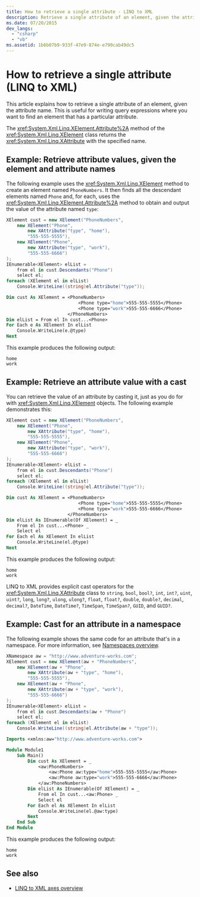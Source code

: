 ```yaml
---
title: How to retrieve a single attribute - LINQ to XML
description: Retrieve a single attribute of an element, given the attribute name.
ms.date: 07/20/2015
dev_langs:
  - "csharp"
  - "vb"
ms.assetid: 1b6b07b9-933f-47e9-874e-e790cab49dc5
---
```


# How to retrieve a single attribute (LINQ to XML)

This article explains how to retrieve a single attribute of an element, given the attribute name. This is useful for writing query expressions where you want to find an element that has a particular attribute.

The <xref:System.Xml.Linq.XElement.Attribute%2A> method of the <xref:System.Xml.Linq.XElement> class returns the <xref:System.Xml.Linq.XAttribute> with the specified name.

## Example: Retrieve attribute values, given the element and attribute names

The following example uses the <xref:System.Xml.Linq.XElement> method to create an element named `PhoneNumbers`. It then finds all the descendant elements named `Phone` and, for each, uses the <xref:System.Xml.Linq.XElement.Attribute%2A> method to obtain and output the value of the attribute named `type`:

```csharp
XElement cust = new XElement("PhoneNumbers",
    new XElement("Phone",
        new XAttribute("type", "home"),
        "555-555-5555"),
    new XElement("Phone",
        new XAttribute("type", "work"),
        "555-555-6666")
);
IEnumerable<XElement> elList =
    from el in cust.Descendants("Phone")
    select el;
foreach (XElement el in elList)
    Console.WriteLine((string)el.Attribute("type"));
```

```vb
Dim cust As XElement = <PhoneNumbers>
                           <Phone type="home">555-555-5555</Phone>
                           <Phone type="work">555-555-6666</Phone>
                       </PhoneNumbers>
Dim elList = From el In cust...<Phone>
For Each e As XElement In elList
    Console.WriteLine(e.@type)
Next
```

This example produces the following output:

```output
home
work
```

## Example: Retrieve an attribute value with a cast

You can retrieve the value of an attribute by casting it, just as you do for with <xref:System.Xml.Linq.XElement> objects. The following example demonstrates this:

```csharp
XElement cust = new XElement("PhoneNumbers",
    new XElement("Phone",
        new XAttribute("type", "home"),
        "555-555-5555"),
    new XElement("Phone",
        new XAttribute("type", "work"),
        "555-555-6666")
);
IEnumerable<XElement> elList =
    from el in cust.Descendants("Phone")
    select el;
foreach (XElement el in elList)
    Console.WriteLine((string)el.Attribute("type"));
```

```vb
Dim cust As XElement = <PhoneNumbers>
                           <Phone type="home">555-555-5555</Phone>
                           <Phone type="work">555-555-6666</Phone>
                       </PhoneNumbers>
Dim elList As IEnumerable(Of XElement) = _
    From el In cust...<Phone> _
    Select el
For Each el As XElement In elList
    Console.WriteLine(el.@type)
Next
```

This example produces the following output:

```output
home
work
```

LINQ to XML provides explicit cast operators for the <xref:System.Xml.Linq.XAttribute> class to `string`, `bool`, `bool?`, `int`, `int?`, `uint`, `uint?`, `long`, `long?`, `ulong`, `ulong?`, `float`, `float?`, `double`, `double?`, `decimal`, `decimal?`, `DateTime`, `DateTime?`, `TimeSpan`, `TimeSpan?`, `GUID`, and `GUID?`.

## Example: Cast for an attribute in a namespace

The following example shows the same code for an attribute that's in a namespace. For more information, see [Namespaces overview](namespaces-overview.md).

```csharp
XNamespace aw = "http://www.adventure-works.com";
XElement cust = new XElement(aw + "PhoneNumbers",
    new XElement(aw + "Phone",
        new XAttribute(aw + "type", "home"),
        "555-555-5555"),
    new XElement(aw + "Phone",
        new XAttribute(aw + "type", "work"),
        "555-555-6666")
);
IEnumerable<XElement> elList =
    from el in cust.Descendants(aw + "Phone")
    select el;
foreach (XElement el in elList)
    Console.WriteLine((string)el.Attribute(aw + "type"));
```

```vb
Imports <xmlns:aw="http://www.adventure-works.com">

Module Module1
    Sub Main()
        Dim cust As XElement = _
            <aw:PhoneNumbers>
                <aw:Phone aw:type="home">555-555-5555</aw:Phone>
                <aw:Phone aw:type="work">555-555-6666</aw:Phone>
            </aw:PhoneNumbers>
        Dim elList As IEnumerable(Of XElement) = _
            From el In cust...<aw:Phone> _
            Select el
        For Each el As XElement In elList
            Console.WriteLine(el.@aw:type)
        Next
    End Sub
End Module
```

This example produces the following output:

```output
home
work
```

## See also

- [LINQ to XML axes overview](linq-xml-axes-overview.md)
